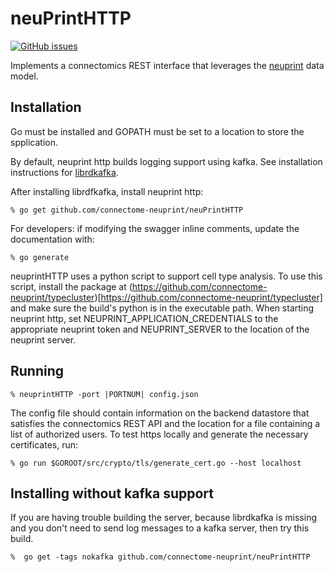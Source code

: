 # neuPrintHTTP


[![GitHub issues](https://img.shields.io/github/issues/connectome-neuprint/neuPrintHTTP.svg)](https://GitHub.com/connectome-neuprint/neuPrintHTTP/issues/)

Implements a connectomics REST interface that leverages the [neuprint](https://github.com/janelia-flyem/neuPrint) data model.

## Installation

Go must be installed and GOPATH must be set to a location to store the spplication.

By default, neuprint http builds logging support using kafka.  See installation instructions
for [librdkafka](https://github.com/confluentinc/confluent-kafka-go#installing-librdkafka).

After installing librdfkafka, install neuprint http:

    % go get github.com/connectome-neuprint/neuPrintHTTP

For developers: if modifying the swagger inline comments, update the documentation with:

    % go generate

neuprintHTTP uses a python script to support cell type analysis.  To use this script, install the package at (https://github.com/connectome-neuprint/typecluster)[https://github.com/connectome-neuprint/typecluster]
and make sure the build's python is in the executable path.  When starting neuprint http, set NEUPRINT_APPLICATION_CREDENTIALS to the appropriate neuprint token and
NEUPRINT_SERVER to the location of the neuprint server.

## Running

    % neuprintHTTP -port |PORTNUM| config.json
 
The config file should contain information on the backend datastore that satisfies the connectomics REST API and the location for a file containing
a list of authorized users.  To test https locally and generate the necessary certificates, run:

    % go run $GOROOT/src/crypto/tls/generate_cert.go --host localhost

## Installing without kafka support

If you are having trouble building the server, because librdkafka is missing and you don't need to send log messages to a kafka server, then try this build.

    %  go get -tags nokafka github.com/connectome-neuprint/neuPrintHTTP

